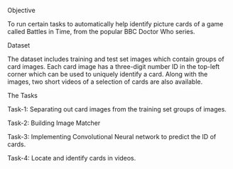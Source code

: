 Objective

To run certain tasks to automatically help identify picture cards of a game called Battles in Time, from the popular BBC Doctor Who series.

Dataset

The dataset includes training and test set images which contain groups of card images. Each card image has a three-digit number ID in the top-left corner which can be used to uniquely
identify a card. Along with the images, two short videos of a selection of cards are also available.

The Tasks

Task-1: Separating out card images from the training set groups of images. 

Task-2: Building Image Matcher

Task-3: Implementing Convolutional Neural network to predict the ID of cards.

Task-4: Locate and identify cards in videos.

